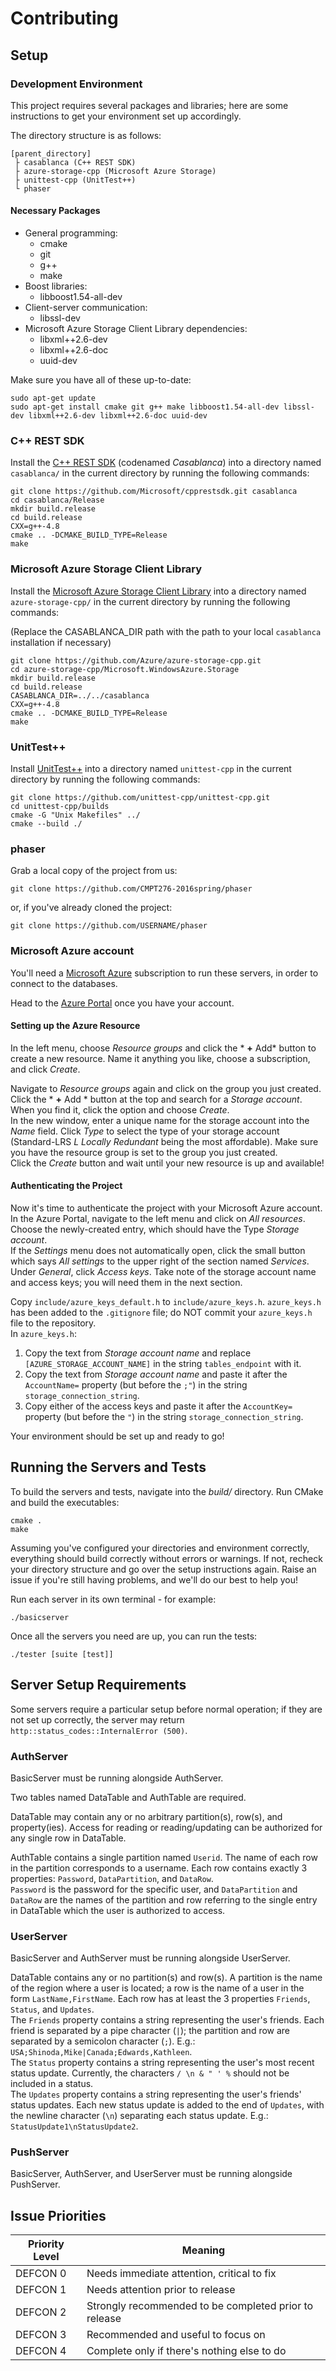 # Contributing

## Setup

### Development Environment

This project requires several packages and libraries; here are some instructions to get your environment set up accordingly.

The directory structure is as follows:

```
[parent_directory]
 ├ casablanca (C++ REST SDK)
 ├ azure-storage-cpp (Microsoft Azure Storage)
 ├ unittest-cpp (UnitTest++)
 └ phaser
```

#### Necessary Packages

* General programming:
  * cmake
  * git
  * g++
  * make
* Boost libraries:
  * libboost1.54-all-dev
* Client-server communication:
  * libssl-dev
* Microsoft Azure Storage Client Library dependencies:
  * libxml++2.6-dev
  * libxml++2.6-doc
  * uuid-dev

Make sure you have all of these up-to-date:
```
sudo apt-get update
sudo apt-get install cmake git g++ make libboost1.54-all-dev libssl-dev libxml++2.6-dev libxml++2.6-doc uuid-dev
```

### C++ REST SDK

Install the [C++ REST SDK](https://github.com/Microsoft/cpprestsdk) (codenamed *Casablanca*) into a directory named `casablanca/` in the current directory by running the following commands:

```
git clone https://github.com/Microsoft/cpprestsdk.git casablanca
cd casablanca/Release
mkdir build.release
cd build.release
CXX=g++-4.8
cmake .. -DCMAKE_BUILD_TYPE=Release
make
```

### Microsoft Azure Storage Client Library

Install the [Microsoft Azure Storage Client Library](https://github.com/Azure/azure-storage-cpp) into a directory named `azure-storage-cpp/` in the current directory by running the following commands:

(Replace the CASABLANCA_DIR path with the path to your local `casablanca` installation if necessary)

```
git clone https://github.com/Azure/azure-storage-cpp.git
cd azure-storage-cpp/Microsoft.WindowsAzure.Storage
mkdir build.release
cd build.release
CASABLANCA_DIR=../../casablanca
CXX=g++-4.8
cmake .. -DCMAKE_BUILD_TYPE=Release
make
```

### UnitTest++

Install [UnitTest++](https://github.com/unittest-cpp/unittest-cpp) into a directory named `unittest-cpp` in the current directory by running the following commands:

```
git clone https://github.com/unittest-cpp/unittest-cpp.git
cd unittest-cpp/builds
cmake -G "Unix Makefiles" ../
cmake --build ./
```

### phaser

Grab a local copy of the project from us:

```
git clone https://github.com/CMPT276-2016spring/phaser
```

or, if you've already cloned the project:

```
git clone https://github.com/USERNAME/phaser
```

### Microsoft Azure account

You'll need a [Microsoft Azure](https://azure.microsoft.com) subscription to run these servers, in order to connect to the databases.

Head to the [Azure Portal](https://portal.azure.com/) once you have your account.

#### Setting up the Azure Resource

In the left menu, choose *Resource groups* and click the * **+** Add* button to create a new resource. Name it anything you like, choose a subscription, and click *Create*.

Navigate to *Resource groups* again and click on the group you just created. Click the * **+** Add * button at the top and search for a *Storage account*. When you find it, click the option and choose *Create*.  
In the new window, enter a unique name for the storage account into the *Name* field. Click *Type* to select the type of your storage account (Standard-LRS *L Locally Redundant* being the most affordable). Make sure you have the resource group is set to the group you just created.  
Click the *Create* button and wait until your new resource is up and available!

#### Authenticating the Project

Now it's time to authenticate the project with your Microsoft Azure account.  
In the Azure Portal, navigate to the left menu and click on *All resources*. Choose the newly-created entry, which should have the Type *Storage account*.  
If the *Settings* menu does not automatically open, click the small button which says *All settings* to the upper right of the section named *Services*.  
Under *General*, click *Access keys*. Take note of the storage account name and access keys; you will need them in the next section.

Copy `include/azure_keys_default.h` to `include/azure_keys.h`. `azure_keys.h` has been added to the `.gitignore` file; do NOT commit your `azure_keys.h` file to the repository.  
In `azure_keys.h`:
1. Copy the text from *Storage account name* and replace `[AZURE_STORAGE_ACCOUNT_NAME]` in the string `tables_endpoint` with it.
2. Copy the text from *Storage account name* and paste it after the `AccountName=` property (but before the `;"`) in the string `storage_connection_string`.
3. Copy either of the access keys and paste it after the `AccountKey=` property (but before the `"`) in the string `storage_connection_string`.

Your environment should be set up and ready to go!

## Running the Servers and Tests

To build the servers and tests, navigate into the *build/* directory. Run CMake and build the executables:

```
cmake .
make
```

Assuming you've configured your directories and environment correctly, everything should build correctly without errors or warnings. If not, recheck your directory structure and go over the setup instructions again. Raise an issue if you're still having problems, and we'll do our best to help you!

Run each server in its own terminal - for example:

```
./basicserver
```

Once all the servers you need are up, you can run the tests:

```
./tester [suite [test]]
```

## Server Setup Requirements

Some servers require a particular setup before normal operation; if they are not set up correctly, the server may return `http::status_codes::InternalError (500)`.

### AuthServer

BasicServer must be running alongside AuthServer.

Two tables named DataTable and AuthTable are required.

DataTable may contain any or no arbitrary partition(s), row(s), and property(ies). Access for reading or reading/updating can be authorized for any single row in DataTable.

AuthTable contains a single partition named `Userid`. The name of each row in the partition corresponds to a username. Each row contains exactly 3 properties: `Password`, `DataPartition`, and `DataRow`.  
`Password` is the password for the specific user, and `DataPartition` and `DataRow` are the names of the partition and row referring to the single entry in DataTable which the user is authorized to access.

### UserServer

BasicServer and AuthServer must be running alongside UserServer.

DataTable contains any or no partition(s) and row(s). A partition is the name of the region where a user is located; a row is the name of a user in the form `LastName,FirstName`. Each row has at least the 3 properties `Friends`, `Status`, and `Updates`.  
The `Friends` property contains a string representing the user's friends. Each friend is separated by a pipe character (`|`); the partition and row are separated by a semicolon character (`;`). E.g.: `USA;Shinoda,Mike|Canada;Edwards,Kathleen`.  
The `Status` property contains a string representing the user's most recent status update. Currently, the characters `/ \n & " ' %` should not be included in a status.  
The `Updates` property contains a string representing the user's friends' status updates. Each new status update is added to the end of `Updates`, with the newline character (`\n`) separating each status update. E.g.: `StatusUpdate1\nStatusUpdate2`.

### PushServer

BasicServer, AuthServer, and UserServer must be running alongside PushServer.

## Issue Priorities

| Priority Level | Meaning |
| --- | --- |
DEFCON 0 | Needs immediate attention, critical to fix
DEFCON 1 | Needs attention prior to release
DEFCON 2 | Strongly recommended to be completed prior to release
DEFCON 3 | Recommended and useful to focus on
DEFCON 4 | Complete only if there's nothing else to do
